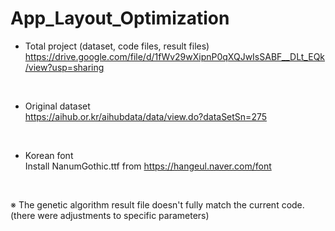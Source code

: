 # App_Layout_Optimization

- Total project (dataset, code files, result files) <br>
https://drive.google.com/file/d/1fWv29wXipnP0qXQJwIsSABF__DLt_EQk/view?usp=sharing
<br>

- Original dataset<br>
https://aihub.or.kr/aihubdata/data/view.do?dataSetSn=275
<br>

- Korean font<br>
Install NanumGothic.ttf from https://hangeul.naver.com/font
<br>

※ The genetic algorithm result file doesn't fully match the current code. <br>
(there were adjustments to specific parameters)
